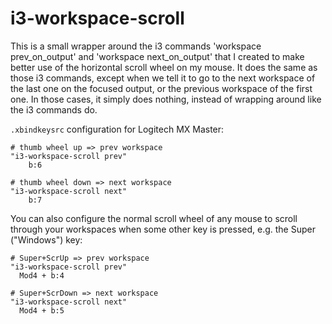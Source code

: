# i3-workspace-scroll

This is a small wrapper around the i3 commands 'workspace prev_on_output' and
'workspace next_on_output' that I created to make better use of the horizontal
scroll wheel on my mouse. It does the same as those i3 commands, except when we
tell it to go to the next workspace of the last one on the focused output, or
the previous workspace of the first one. In those cases, it simply does
nothing, instead of wrapping around like the i3 commands do.

`.xbindkeysrc` configuration for Logitech MX Master:

```
# thumb wheel up => prev workspace
"i3-workspace-scroll prev"
    b:6

# thumb wheel down => next workspace
"i3-workspace-scroll next"
    b:7
```

You can also configure the normal scroll wheel of any mouse to scroll through
your workspaces when some other key is pressed, e.g. the Super ("Windows") key:

```
# Super+ScrUp => prev workspace
"i3-workspace-scroll prev"
  Mod4 + b:4

# Super+ScrDown => next workspace
"i3-workspace-scroll next"
  Mod4 + b:5
```
